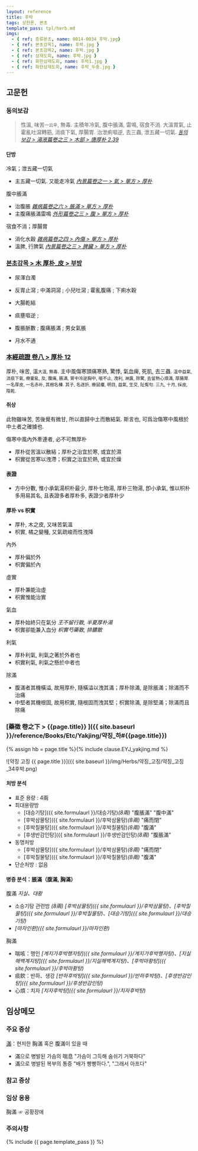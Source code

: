 ```yaml
---
layout: reference
title: 후박
tags: 상한론, 본초
template_pass: tpl/herb.md
imgs:
  - { ref: 증류본초, name: 0014-0034_후박.jpg}
  - { ref: 본초강목1, name: 후박.jpg }
  - { ref: 본초강목2, name: 후박.jpg }
  - { ref: 삼재도회, name: 후박.jpg }
  - { ref: 화한삼재도회, name: 후박1.jpg }
  - { ref: 화한삼재도회, name: 후박_두충.jpg }
---
```



## 고문헌


### 동의보감

> 性溫, 味苦<small>一云辛</small>, 無毒. 主積年冷氣, 腹中脹滿, 雷鳴, 宿食不消. 大溫胃氣, 止霍亂吐瀉轉筋, 消痰下氣, 厚腸胃. 治泄痢嘔逆, 去三蟲, 泄五藏一切氣. _[동의보감 > 湯液篇卷之三 > 木部 >  唐厚朴 2.39](https://mediclassics.kr/books/8/volume/22/#content_989)_

#### 단방

冷氣；泄五藏一切氣
* 主五藏一切氣. 又能走冷氣 _[內景篇卷之一 > 氣 > 單方 > 厚朴](https://mediclassics.kr/books/8/volume/1#content_835)_

腹中脹滿
* 治腹脹 _[雜病篇卷之六 > 脹滿 > 單方 > 厚朴](https://mediclassics.kr/books/8/volume/14#content_884)_
* 主腹痛脹滿雷鳴 _[外形篇卷之三 > 腹 > 單方 > 厚朴](https://mediclassics.kr/books/8/volume/7#content_812)_

宿食不消；厚腸胃
* 消化水穀 _[雜病篇卷之四 > 內傷 > 單方 > 厚朴](https://mediclassics.kr/books/8/volume/12#content_586)_
* 溫脾, 行脾氣 _[內景篇卷之三 > 脾臟 > 單方 > 厚朴](https://mediclassics.kr/books/8/volume/3#content_409)_


### [본초강목 > 木	厚朴_皮 > 부방]()

* 尿渾白濁
* 反胃止瀉 ; 中滿洞瀉 ; 小兒吐瀉 ; 霍亂腹痛 ; 下痢水穀
* 大腸乾結

* 痰壅嘔逆 ;
* 腹脹脈數 ; 腹痛脹滿 ; 男女氣脹

* 月水不通


### [本經疏證 卷八 > 厚朴 12](https://mediclassics.kr/books/154/volume/8/#content_80)

厚朴, 味苦, 溫<small>大溫, 無毒</small>. 主中風傷寒頭痛寒熱, 驚悸, 氣血痺, 死肌, 去三蟲. <small>溫中益氣, 消痰下氣, 療霍亂, 及, 腹痛, 脹滿, 胃中冷逆胸中, 嘔不止, 洩利, 淋露, 除驚, 去留熱心煩滿, 厚腸胃. 一名厚皮, 一名赤朴, 其樹名榛. 其子, 名逐折, 療鼠瘻, 明目, 益氣, 生交, 阯寃句. 三九, 十月, 採皮, 陰乾.</small>

#### 취상

此物雖味苦, 苦後覺有微甘, 所以直歸中土而散結氣. 斯言也, 可爲治傷寒中風根於中土者之確據也.

傷寒中風內外牽連者, 必不可無厚朴

* 厚朴從苦溫以散結；厚朴之治宜於寒, 或宜於濕
* 枳實從苦寒以洩滯；枳實之治宜於熱, 或宜於燥


#### 表證

* 方中分數, 惟小承氣湯枳朴最少, 厚朴七物湯, 厚朴三物湯, 卽小承氣, 惟以枳朴多用易其名, 且表證多者厚朴多, 表證少者厚朴少


#### 厚朴 vs 枳實

* 厚朴, 木之皮, 又味苦氣溫
* 枳實, 橘之變種, 又氣疏峻而性洩降

內外
* 厚朴偏於外
* 枳實偏於內

虛實
* 厚朴兼能治虛
* 枳實惟能治實

氣血
* 厚朴始終只在氣分 _王不留行散, 半夏厚朴湯_
* 枳實卻能兼入血分 _枳實芍藥散, 排膿散_

利氣
* 厚朴利氣, 利氣之著於外者也
* 枳實利氣, 利氣之懸於中者也

除滿
* 腹滿者其機橫溢, 故用厚朴, 隨橫溢以洩其滿；厚朴除滿, 是除脹滿；除滿而不治痛
* 中堅者其機根固, 故用枳實, 隨根固而洩其堅；枳實除滿, 是除堅滿；除滿而且除痛


### [藥徵 卷之下 > {{page.title}} ]({{ site.baseurl }}/reference/Books/Etc/Yakjing/약징_하#{{page.title}})

{% assign hb = page.title %}{% include clause.EYJ_yakjing.md %}

![약징 고징 {{ page.title }}]({{ site.baseurl }}/img/Herbs/약징_고징/약징_고징_34후박.png)


#### 처방 분석

* 표준 용량 : 4兩
* 최대용량방
  - [대승기탕]({{ site.formulaurl }}/대승기탕)_(8兩)_ "腹脹滿" "腹中滿"
  - [후박삼물탕]({{ site.formulaurl }}/후박삼물탕)_(8兩)_ "痛而閉"
  - [후박칠물탕]({{ site.formulaurl }}/후박칠물탕)_(8兩)_ "腹滿"
  - [후생반감인탕]({{ site.formulaurl }}/후생반감인탕)_(8兩)_ "腹脹滿"
* 동명처방
  - [후박삼물탕]({{ site.formulaurl }}/후박삼물탕)_(8兩)_ "痛而閉"
  - [후박칠물탕]({{ site.formulaurl }}/후박칠물탕)_(8兩)_ "腹滿"
* 단순처방 : 없음

#### 병증 분석：脹滿（腹滿, 胸滿）

腹滿 _지실、대황_
* 소승기탕 관련방 _(8兩)_ _[후박삼물탕]({{ site.formulaurl }}/후박삼물탕)、[후박칠물탕]({{ site.formulaurl }}/후박칠물탕)、[대승기탕]({{ site.formulaurl }}/대승기탕)_
* _[마자인환]({{ site.formulaurl }}/마자인환)_

胸滿
* 喘咳：행인 _[계지가후박행자탕]({{ site.formulaurl }}/계지가후박행자탕)、[지실해백계지탕]({{ site.formulaurl }}/지실해백계지탕)、[후박마황탕]({{ site.formulaurl }}/후박마황탕)_
* 痰飮：반하、생강 _[반하후박탕]({{ site.formulaurl }}/반하후박탕)、[후생반감인탕]({{ site.formulaurl }}/후생반감인탕)_
* 心煩：치자 _[치자후박탕]({{ site.formulaurl }}/치자후박탕)_


## 임상메모




### 주요 증상

[滿]({{site.sympurl}}/만)：현저한 胸滿 혹은 腹滿이 있을 때
* 滿으로 병발된 가슴의 喘息 "가슴이 그득해 숨쉬기 거북하다"
* 滿으로 병발된 복부의 통증 "배가 빵빵하다.", "그래서 아프다"

### 참고 증상

### 임상 응용

胸滿 ☞ 공황장애


### 주의사항



{% include {{ page.template_pass }} %}
